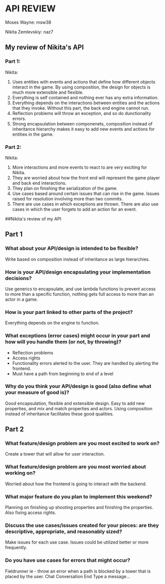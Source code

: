 # API REVIEW

Moses Wayne: msw38

Nikita Zemlevskiy: naz7

## My review of Nikita's API

### Part 1:

Nikita:

1. Uses entities with events and actions that define how different objects interact in the game. By using composition, the design for objects is much more extensible and flexible.
2. Everything is self contained and nothing ever has any extra information. 
3. Everything depends on the interactions between entities and the actions that they invoke. Without this part, the back end engine cannot run.
4. Reflection problems will throw an exception, and so do dunctionality errors. 
5. Strong encapsulation between componenets, composition instead of inheritance hierarchy makes it easy to add new events and actions for entities in the game.

### Part 2:

Nikita:

1. More interactions and more events to react to are very exciting for Nikita.
2. They are worried about how the front end will represent the game player and back end interactions.
3. They plan on finishing the serialization of the game. 
4. Use cases based around certain issues that can rise in the game. Issues raised for resolution involving more than two commits.
5. There are use cases in which exceptions are thrown. There are also use cases in which the user forgets to add an action for an event.


##Nikita's review of my API

## Part 1

### What about your API/design is intended to be flexible?
Write based on composition instead of inheritance as large hierarchies. 

### How is your API/design encapsulating your implementation decisions?
Use generics to encapsulate, and use lambda functions to prevent access to more than a specific function, nothing gets full access to more than an actor in a game.

### How is your part linked to other parts of the project?
Everything depends on the engine to function.

### What exceptions (error cases) might occur in your part and how will you handle them (or not, by throwing)?
- Reflection problems
- Access rights
- Functionality errors alerted to the user. They are handled by alerting the frontend.
- Must have a path from beginning to end of a level

### Why do you think your API/design is good (also define what your measure of good is)?
Good encapsulation, flexible and extensible design. Easy to add new properties, and mix and match properties and actors. Using composition instead of inheritance facilitates these good qualities.

## Part 2

### What feature/design problem are you most excited to work on?
Create a tower that will allow for user interaction.

### What feature/design problem are you most worried about working on?
Worried about how the frontend is going to interact with the backend.

### What major feature do you plan to implement this weekend?
Planning on finishing up shooting properties and finishing the properties. Also fixing access rights.

### Discuss the use cases/issues created for your pieces: are they descriptive, appropriate, and reasonably sized?
Make issues for each use case. Issues could be utilized better or more frequently.

### Do you have use cases for errors that might occur?
Fieldrunner ie - throw an error when a path is blocked by a tower that is placed by the user.
Chat Conversation End
Type a message...



